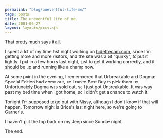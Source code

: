 ```yaml
---
permalink: "blog/uneventful-life-me/"
tags: posts
title: The uneventful life of me.
date: 2001-06-27
layout: layouts/post.njk
---
```


That pretty much says it all.

I spent a lot of my time last night working on [hidethecam.com][1], since I'm getting more and more visitors, and the site was a bit "quirky", to put it lightly. I put in a few hours last night, just to get it working correctly, and it should be up and running like a champ now.

At some point in the evening, I remembered that Unbreakable and Dogma: Special Edition had come out, so I ran to Best Buy to pick them up. Unfortunately Dogma was sold out, so I just got Unbreakable. It was way past my bed time when I got home, so I didn't get a chance to watch it. 

Tonight I'm supposed to go out with Missy, although I don't know if that will happen. Tomorrow night is Brice's last night here, so we're going to Garner's. 

I haven't put the top back on my Jeep since Sunday night.

The end.

 [1]: http://www.hidethecam.com/